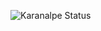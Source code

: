 ![Karanalpe Status](https://github-readme-stats.vercel.app/api?username=karanalpe&show_icons=true)



